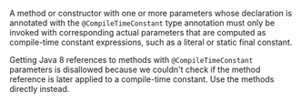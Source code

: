 A method or constructor with one or more parameters whose declaration is
annotated with the `@CompileTimeConstant` type annotation must only be invoked
with corresponding actual parameters that are computed as compile-time constant
expressions, such as a literal or static final constant.

Getting Java 8 references to methods with `@CompileTimeConstant` parameters is
disallowed because we couldn't check if the method reference is later applied
to a compile-time constant. Use the methods directly instead.

